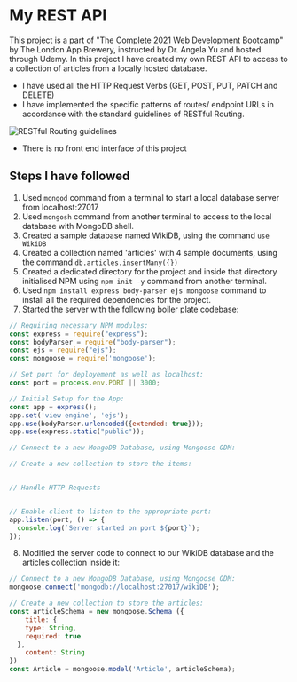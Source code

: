 # My REST API
This project is a part of "The Complete 2021 Web Development Bootcamp" by The London App Brewery, instructed by Dr. Angela Yu and hosted through Udemy. In this project I have created my own REST API to access to a collection of articles from a locally hosted database.

- I have used all the HTTP Request Verbs (GET, POST, PUT, PATCH and DELETE)
- I have implemented the specific patterns of routes/ endpoint URLs in accordance with the standard guidelines of RESTful Routing.    

![RESTful Routing guidelines](https://s3.us-west-2.amazonaws.com/secure.notion-static.com/a65415fa-333c-46ad-9116-39ebd9ee52d4/Untitled.png?X-Amz-Algorithm=AWS4-HMAC-SHA256&X-Amz-Credential=AKIAT73L2G45O3KS52Y5%2F20210909%2Fus-west-2%2Fs3%2Faws4_request&X-Amz-Date=20210909T132706Z&X-Amz-Expires=86400&X-Amz-Signature=792f030d88c03dd1e43d163c6833bd5a58c96e9d3db0b18c84bcaef65b02ae0f&X-Amz-SignedHeaders=host&response-content-disposition=filename%20%3D%22Untitled.png%22)
    
- There is no front end interface of this project

## Steps I have followed
1. Used `mongod` command from a terminal to start a local database server from localhost:27017
2. Used `mongosh` command from another terminal to access to the local database with MongoDB shell.
3. Created a sample database named WikiDB, using the command `use WikiDB`
4. Created a collection named 'articles' with 4 sample documents, using the command `db.articles.insertMany({})`
5. Created a dedicated directory for the project and inside that directory initialised NPM using `npm init -y` command from another terminal.
6. Used `npm install express body-parser ejs mongoose` command to install all the required dependencies for the project. 
7. Started the server with the following boiler plate codebase:
```javascript
// Requiring necessary NPM modules:
const express = require("express");
const bodyParser = require("body-parser");
const ejs = require("ejs");
const mongoose = require('mongoose');

// Set port for deployement as well as localhost:
const port = process.env.PORT || 3000;

// Initial Setup for the App:
const app = express();
app.set('view engine', 'ejs');
app.use(bodyParser.urlencoded({extended: true}));
app.use(express.static("public"));

// Connect to a new MongoDB Database, using Mongoose ODM:

// Create a new collection to store the items:


// Handle HTTP Requests


// Enable client to listen to the appropriate port:
app.listen(port, () => {
  console.log(`Server started on port ${port}`);
});
```
    
8. Modified the server code to connect to our WikiDB database and the articles collection inside it:
```javascript
// Connect to a new MongoDB Database, using Mongoose ODM:
mongoose.connect('mongodb://localhost:27017/wikiDB');

// Create a new collection to store the articles:
const articleSchema = new mongoose.Schema ({
	title: {
    type: String,
    required: true
  },
	content: String
})
const Article = mongoose.model('Article', articleSchema);
```
